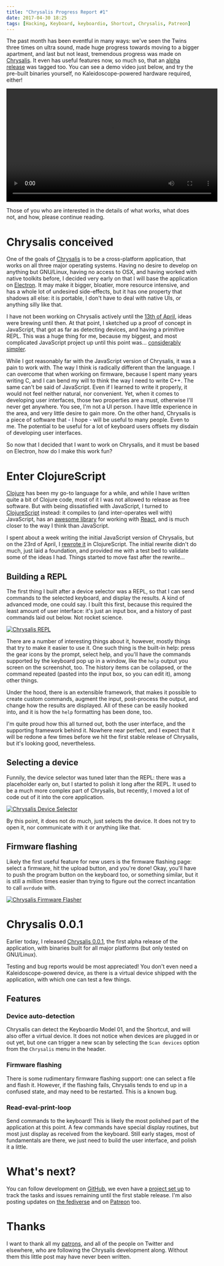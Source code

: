 ```yaml
---
title: "Chrysalis Progress Report #1"
date: 2017-04-30 18:25
tags: [Hacking, Keyboard, keyboardio, Shortcut, Chrysalis, Patreon]
---
```


The past month has been eventful in many ways: we've seen the Twins three times
on ultra sound, made huge progress towards moving to a bigger apartment, and
last but not least, tremendous progress was made on [Chrysalis][chrysalis]. It
even has useful features now, so much so, that an [alpha release][cs:alpha] was
tagged too. You can see a demo video just below, and try the pre-built binaries
yourself, no Kaleidoscope-powered hardware required, either!

 [chrysalis]: https://github.com/algernon/Chrysalis
 [cs:alpha]: https://github.com/algernon/Chrysalis/releases/tag/chrysalis-0.0.1

<video controls width="550" height="295">
 <source src="/assets/asylum/images/posts/chrysalis-progress-report-1/Chrysalis-demo.webm" type="video/webm">
 <source src="/assets/asylum/images/posts/chrysalis-progress-report-1/Chrysalis-demo.mp4" type="video/mp4">
Your browser does not appear to support the `video` tag.
</video>

Those of you who are interested in the details of what works, what does not, and
how, please continue reading.

<!-- more -->

# Chrysalis conceived

One of the goals of [Chrysalis][chrysalis] is to be a cross-platform
application, that works on all three major operating systems. Having no desire
to develop on anything but GNU/Linux, having no access to OSX, and having worked
with native toolkits before, I decided very early on that I will base the
application on [Electron][electron]. It may make it bigger, bloatier, more
resource intensive, and has a whole lot of undesired side-effects, but it has
one property that shadows all else: it is portable, I don't have to deal with
native UIs, or anything silly like that.

 [chrysalis]: https://github.com/algernon/Chrysalis
 [electron]: https://electron.atom.io/

I have not been working on Chrysalis actively until
the [13th of April][cs:april-13], ideas were brewing until then. At that point,
I sketched up a proof of concept in JavaScript, that got as far as detecting
devices, and having a primitive REPL. This was a huge thing for me, because my
biggest, and most complicated JavaScript project up until this point
was... [considerably simpler][gh:ph].

 [cs:april-13]: https://github.com/algernon/Chrysalis/tree/974cf5a2cf8b0033860ab5758aa4cb54030e567c
 [gh:ph]: https://github.com/algernon/potential-happiness

While I got reasonably far with the JavaScript version of Chrysalis, it was a
pain to work with. The way I think is radically different than the language. I
can overcome that when working on firmware, because I spent many years writing
C, and I can bend my will to think the way I need to write C++. The same can't
be said of JavaScript. Even if I learned to write it properly, it would not feel
neither natural, nor convenient. Yet, when it comes to developing user
interfaces, those two properties are a must, otherwise I'll never get anywhere.
You see, I'm not a UI person. I have little experience in the area, and very
little desire to gain more. On the other hand, Chrysalis is a piece of software
that - I hope - will be useful to many people. Even to me. The potential to be
useful for a lot of keyboard users offsets my disdain of developing user
interfaces.

So now that I decided that I want to work on Chrysalis, and it must be based on
Electron, how do I make this work fun?

# Enter ClojureScript

[Clojure][clojure] has been my go-to language for a while, and while I have
written quite a bit of Clojure code, most of it I was not allowed to release as
free software. But with being dissatisfied with JavaScript, I turned
to [ClojureScript][cljs] instead: it compiles to (and inter-operates well with)
JavaScript, has an [awesome library][reagent] for working with [React][react],
and is much closer to the way I think than JavaScript.

 [clojure]: https://clojure.org/
 [cljs]: https://clojurescript.org/
 [reagent]: http://reagent-project.github.io/
 [react]: http://facebook.github.io/react/

I spent about a week writing the initial JavaScript version of Chrysalis, but on
the 23rd of April, I [rewrote it][cs:cljs] in ClojureScript. The initial rewrite
didn't do much, just laid a foundation, and provided me with a test bed to
validate some of the ideas I had. Things started to move fast after the rewrite...

 [cs:cljs]: https://github.com/algernon/Chrysalis/tree/3c9d7785b553894ca14dc6291331002dd38e3c72

## Building a REPL

The first thing I built after a device selector was a REPL, so that I can send
commands to the selected keyboard, and display the results. A kind of advanced
mode, one could say. I built this first, because this required the least amount
of user interface: it's just an input box, and a history of past commands laid
out below. Not rocket science.

 [![Chrysalis REPL](/assets/asylum/images/posts/chrysalis-progress-report-1/repl.png)](/assets/asylum/images/posts/chrysalis-progress-report-1/repl.full.png)

There are a number of interesting things about it, however, mostly things that
try to make it easier to use it. One such thing is the built-in help: press the
gear icons by the prompt, select help, and you'll have the commands supported by
the keyboard pop up in a window, like the `help` output you screen on the
screenshot, too. The history items can be collapsed, or the command repeated
(pasted into the input box, so you can edit it), among other things.

Under the hood, there is an extensible framework, that makes it possible to
create custom commands, augment the input, post-process the output, and change
how the results are displayed. All of these can be easily hooked into, and it is
how the `help` formatting has been done, too.

I'm quite proud how this all turned out, both the user interface, and the
supporting framework behind it. Nowhere near perfect, and I expect that it will
be redone a few times before we hit the first stable release of Chrysalis, but
it's looking good, nevertheless.

## Selecting a device

Funnily, the device selector was tuned later than the REPL: there was a
placeholder early on, but I started to polish it long after the REPL. It used to
be a much more complex part of Chrysalis, but recently, I moved a lot of code
out of it into the core application.

 [![Chrysalis Device Selector](/assets/asylum/images/posts/chrysalis-progress-report-1/devices.png)](/assets/asylum/images/posts/chrysalis-progress-report-1/devices.full.png)

By this point, it does not do much, just selects the device. It does not try to
open it, nor communicate with it or anything like that.

## Firmware flashing

Likely the first useful feature for new users is the firmware flashing page:
select a firmware, hit the upload button, and you're done! Okay, you'll have to
push the program button on the keyboard too, or something similar, but it is
still a million times easier than trying to figure out the correct incantation
to call `avrdude` with.

 [![Chrysalis Firmware Flasher](/assets/asylum/images/posts/chrysalis-progress-report-1/firmware.png)](/assets/asylum/images/posts/chrysalis-progress-report-1/firmware.full.png)

# Chrysalis 0.0.1

Earlier today, I released [Chrysalis 0.0.1][cs:alpha], the first alpha release
of the application, with binaries built for all major platforms (but only tested
on GNU/Linux).

 [cs:alpha]: https://github.com/algernon/Chrysalis/releases/tag/chrysalis-0.0.1

Testing and bug reports would be most appreciated! You don't even need a
Kaleidoscope-powered device, as there is a virtual device shipped with the
application, with which one can test a few things.

## Features

### Device auto-detection

Chrysalis can detect the Keyboardio Model 01, and the Shortcut, and will also
offer a virtual device. It does not notice when devices are plugged in or out
yet, but one can trigger a new scan by selecting the `Scan devices` option from
the `Chrysalis` menu in the header.

### Firmware flashing

There is some rudimentary firmware flashing support: one can select a file and
flash it. However, if the flashing fails, Chrysalis tends to end up in a
confused state, and may need to be restarted. This is a known bug.

### Read-eval-print-loop

Send commands to the keyboard! This is likely the most polished part of the
application at this point. A few commands have special display routines, but
most just display as received from the keyboard. Still early stages, most of
fundamentals are there, we just need to build the user interface, and polish it
a little.

# What's next?

You can follow development on [GitHub][chrysalis], we even have a [project set
up][gh:cs:project] to track the tasks and issues remaining until the first
stable release. I'm also posting updates on [the fediverse][fediverse:chrysalis]
and on [Patreon][patreon] too.

 [gh:cs:project]: https://github.com/algernon/Chrysalis/projects/1?fullscreen=true
 [fediverse:chrysalis]: https://trunk.mad-scientist.club/tags/chrysalis
 [patreon]: https://www.patreon.com/algernon

# Thanks

I want to thank all my [patrons][patreon], and all of the people on Twitter and
elsewhere, who are following the Chrysalis development along. Without them this
little post may have never been written.
